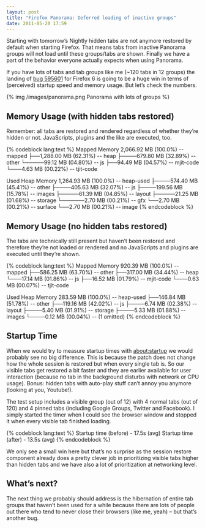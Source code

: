 ```yaml
---
layout: post
title: "Firefox Panorama: Deferred loading of inactive groups"
date: 2011-05-20 17:59
---
```


Starting with tomorrow’s Nightly hidden tabs are not anymore restored by default when starting Firefox. That means tabs from inactive Panorama groups will not load until these groups/tabs are shown. Finally we have a part of the behavior everyone actually expects when using Panorama.

If you have lots of tabs and tab groups like me (~120 tabs in 12 groups) the landing of [bug 595601](https://bugzilla.mozilla.org/show_bug.cgi?id=595601 "Bug 595601 - Option to not load tabs from inactive groups on initial browser startup (and until such time as the tab(s) become part of an active group)") for Firefox 6 is going to be a huge win in terms of (perceived) startup speed and memory usage. But let’s check the numbers.

{% img /images/panorama.png Panorama with lots of groups %}

## Memory Usage (with hidden tabs restored)

Remember: all tabs are restored and rendered regardless of whether they’re hidden or not. JavaScripts, plugins and the like are executed, too.

{% codeblock lang:text %}
Mapped Memory
2,066.92 MB (100.0%) -- mapped
├──1,288.00 MB (62.31%) -- heap
├────679.80 MB (32.89%) -- other
└─────99.12 MB (04.80%) -- js
├──94.49 MB (04.57%) -- mjit-code
└───4.63 MB (00.22%) -- tjit-code

Used Heap Memory
1,264.93 MB (100.0%) -- heap-used
├────574.40 MB (45.41%) -- other
├────405.63 MB (32.07%) -- js
├────199.56 MB (15.78%) -- images
├─────61.39 MB (04.85%) -- layout
├─────21.25 MB (01.68%) -- storage
└──────2.70 MB (00.21%) -- gfx
└──2.70 MB (00.21%) -- surface
└──2.70 MB (00.21%) -- image
{% endcodeblock %}

## Memory Usage (no hidden tabs restored)

The tabs are technically still present but haven’t been restored and therefore they’re not loaded or rendered and no JavaScripts and plugins are executed until they’re shown.

{% codeblock lang:text %}
Mapped Memory
920.39 MB (100.0%) -- mapped
├──586.25 MB (63.70%) -- other
├──317.00 MB (34.44%) -- heap
└───17.14 MB (01.86%) -- js
├──16.52 MB (01.79%) -- mjit-code
└───0.63 MB (00.07%) -- tjit-code

Used Heap Memory
283.59 MB (100.0%) -- heap-used
├──146.84 MB (51.78%) -- other
├──119.16 MB (42.02%) -- js
├────6.74 MB (02.38%) -- layout
├────5.40 MB (01.91%) -- storage
├────5.33 MB (01.88%) -- images
└────0.12 MB (00.04%) -- (1 omitted)
{% endcodeblock %}

## Startup Time

When we would try to measure startup times with [about:startup](https://addons.mozilla.org/en-US/firefox/addon/about-startup/) we would probably see no big difference. This is because the patch does not change how the whole session is restored but when every single tab is. So our visible tabs get restored a bit faster and they are earlier available for user interaction (because no tab in the background disturbs with network or CPU usage). Bonus: hidden tabs with auto-play stuff can’t annoy you anymore (looking at you, Youtube!).

The test setup includes a visible group (out of 12) with 4 normal tabs (out of 120) and 4 pinned tabs (including Google Groups, Twitter and Facebook). I simply started the timer when I could see the browser window and stopped it when every visible tab finished loading.

{% codeblock lang:text %}
Startup time (before)  - 17.5s (avg)
Startup time (after)   - 13.5s (avg)
{% endcodeblock %}

We only see a small win here but that’s no surprise as the session restore component already does a pretty clever job in prioritizing visible tabs higher than hidden tabs and we have also a lot of prioritization at networking level.

## What’s next?

The next thing we probably should address is the hibernation of entire tab groups that haven’t been used for a while because there are lots of people out there who tend to never close their browsers (like me, yeah) – but that’s another bug.
